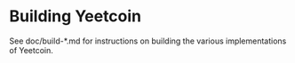 Building Yeetcoin
================

See doc/build-*.md for instructions on building the various implementations of Yeetcoin.
